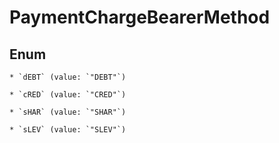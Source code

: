 
# PaymentChargeBearerMethod

## Enum


    * `dEBT` (value: `"DEBT"`)

    * `cRED` (value: `"CRED"`)

    * `sHAR` (value: `"SHAR"`)

    * `sLEV` (value: `"SLEV"`)



